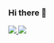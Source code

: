 ### Hi there 👋
<a href="https://github.com/Zum-Whol"><img src="https://img.shields.io/badge/github-black?style=flat&logo=GitHub&logoColor=white"/>
<a href="https://github.com/Zum-Whol"><img src="https://img.shields.io/badge/react-orange?style=flat&logo=React&logoColor=61DAFB"/>
<!--
**Zum-Whol/Zum-Whol** is a ✨ _special_ ✨ repository because its `README.md` (this file) appears on your GitHub profile.

Here are some ideas to get you started:

- 🔭 I’m currently working on ...
- 🌱 I’m currently learning ...
- 👯 I’m looking to collaborate on ...
- 🤔 I’m looking for help with ...
- 💬 Ask me about ...
- 📫 How to reach me: ...
- 😄 Pronouns: ...
- ⚡ Fun fact: ...
-->
